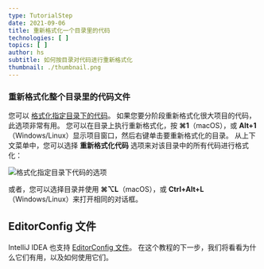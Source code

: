```yaml
---
type: TutorialStep
date: 2021-09-06
title: 重新格式化一个目录里的代码
technologies: [ ]
topics: [ ]
author: hs
subtitle: 如何按目录对代码进行重新格式化
thumbnail: ./thumbnail.png
---
```


### 重新格式化整个目录里的代码文件
您可以 [格式化指定目录下的代码](https://www.jetbrains.com/help/idea/reformat-and-rearrange-code.html#reformat_module_directory)。 如果您要分阶段重新格式化很大项目的代码，此选项非常有用。 您可以在目录上执行重新格式化，按 **⌘1**（macOS），或 **Alt+1**（Windows/Linux）显示项目窗口，然后右键单击要重新格式化的目录。 从上下文菜单中，您可以选择 **重新格式化代码** 选项来对该目录中的所有代码进行格式化：

![格式化指定目录下代码的选项](reformat-directory.png)

或者，您可以选择目录并使用 **⌘⌥L**（macOS），或 **Ctrl+Alt+L**（Windows/Linux）来打开相同的对话框。

## EditorConfig 文件
IntelliJ IDEA 也支持 [EditorConfig 文件](https://editorconfig.org/)。 在这个教程的下一步，我们将看看为什么它们有用，以及如何使用它们。
